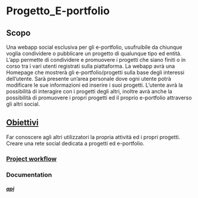 # Progetto_E-portfolio

## Scopo

Una webapp social esclusiva per gli e-portfolio, usufruibile da chiunque voglia condividere o pubblicare un progetto di qualunque tipo ed entità.
L’app permette di condividere e promuovere i progetti che siano finiti o in corso tra i vari utenti registrati sulla piattaforma.
La webapp avrà una Homepage che mostrerà gli e-portfolio/progetti sulla base degli interessi dell’utente.
Sarà presente un’area personale dove ogni utente potrà modificare le sue informazioni ed inserire i suoi progetti.
L’utente avrà la possibilità di interagire con i progetti degli altri, inoltre avrà anche la possibilità di promuovere i propri progetti ed il proprio e-portfolio attraverso gli altri social.

## [Obiettivi](https://docs.google.com/document/d/1u4wE9PFuHRaZn4Bp_wmlIfIRmJ0_Qaa0eHaigsupCDY/edit?usp=sharing)

Far conoscere agli altri utilizzatori la propria attività ed i propri progetti.
Creare una rete social dedicata a progetti ed e-portfolio.

### [Project workflow](https://docs.google.com/document/d/1mPmhuB_QV7V_ULKW2CJ9hnl6fLb-0GJg7Lxsc_GMklQ/edit?usp=sharing)

### Documentation
##### [api](https://docs.google.com/document/d/1UiWQZa6p_S54jESK9jSryYK-umfbpRUmg15G5QfLLps/edit?usp=sharing)
